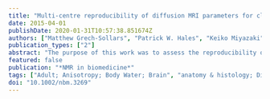 ```yaml
---
title: "Multi-centre reproducibility of diffusion MRI parameters for clinical sequences in the brain."
date: 2015-04-01
publishDate: 2020-01-31T10:57:38.851674Z
authors: ["Matthew Grech-Sollars", "Patrick W. Hales", "Keiko Miyazaki", "Felix Raschke", "Daniel Rodriguez", "Martin Wilson", "Simrandip K. Gill", "Tina Banks", "Dawn E. Saunders", "Jonathan D. Clayden", "Matt N. Gwilliam", "Thomas R. Barrick", "Paul S. Morgan", "Nigel P. Davies", "James Rossiter", "Dorothee P. Auer", "Richard Grundy", "Martin O. Leach", "Franklyn A. Howe", "Andrew C. Peet", "Chris A. Clark"]
publication_types: ["2"]
abstract: "The purpose of this work was to assess the reproducibility of diffusion imaging, and in particular the apparent diffusion coefficient (ADC), intra-voxel incoherent motion (IVIM) parameters and diffusion tensor imaging (DTI) parameters, across multiple centres using clinically available protocols with limited harmonization between sequences. An ice-water phantom and nine healthy volunteers were scanned across fives centres on eight scanners (four Siemens 1.5T, four Philips 3T). The mean ADC, IVIM parameters (diffusion coefficient D and perfusion fraction f) and DTI parameters (mean diffusivity MD and fractional anisotropy FA), were measured in grey matter, white matter and specific brain sub-regions. A mixed effect model was used to measure the intra- and inter-scanner coefficient of variation (CV) for each of the five parameters. ADC, D, MD and FA had a good intra- and inter-scanner reproducibility in both grey and white matter, with a CV ranging between 1% and 7.4%; mean 2.6%. Other brain regions also showed high levels of reproducibility except for small structures such as the choroid plexus. The IVIM parameter f had a higher intra-scanner CV of 8.4% and inter-scanner CV of 24.8%. No major difference in the inter-scanner CV for ADC, D, MD and FA was observed when analysing the 1.5T and 3T scanners separately. ADC, D, MD and FA all showed good intra-scanner reproducibility, with the inter-scanner reproducibility being comparable or faring slightly worse, suggesting that using data from multiple scanners does not have an adverse effect compared with using data from the same scanner. The IVIM parameter f had a poorer inter-scanner CV when scanners of different field strengths were combined, and the parameter was also affected by the scan acquisition resolution. This study shows that the majority of diffusion MRI derived parameters are robust across 1.5T and 3T scanners and suitable for use in multi-centre clinical studies and trials."
featured: false
publication: "*NMR in biomedicine*"
tags: ["Adult; Anisotropy; Body Water; Brain", "anatomy & histology; Diffusion; Diffusion Magnetic Resonance Imaging", "methods; Diffusion Tensor Imaging", "methods; Humans; Ice; Models", "Theoretical; Motion; Neuroimaging", "methods; Phantoms", "Imaging; Reproducibility of Results; Water; White Matter", "anatomy & histology; MRI; brain; diffusion; multi-centre; reproducibility"]
doi: "10.1002/nbm.3269"
---
```


